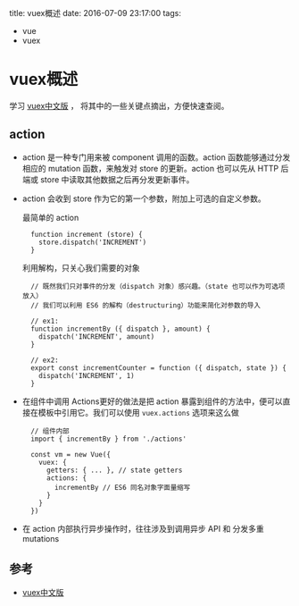 title: vuex概述
date: 2016-07-09 23:17:00
tags:
- vue
- vuex


# vuex概述

学习 [vuex中文版](http://vuex.vuejs.org/zh-cn/tutorial.html) ， 将其中的一些关键点摘出，方便快速查阅。

## action

* action 是一种专门用来被 component 调用的函数。action 函数能够通过分发相应的 mutation 函数，来触发对 store 的更新。action 也可以先从 HTTP 后端或 store 中读取其他数据之后再分发更新事件。

* action 会收到 store 作为它的第一个参数，附加上可选的自定义参数。

	最简单的 action
	
		function increment (store) {
		  store.dispatch('INCREMENT')
		}


	利用解构，只关心我们需要的对象
			
		// 既然我们只对事件的分发（dispatch 对象）感兴趣。（state 也可以作为可选项放入）
		// 我们可以利用 ES6 的解构（destructuring）功能来简化对参数的导入
		
		// ex1:
		function incrementBy ({ dispatch }, amount) {
		  dispatch('INCREMENT', amount)
		}

		// ex2:
		export const incrementCounter = function ({ dispatch, state }) {
		  dispatch('INCREMENT', 1)
		}	

* 在组件中调用 Actions更好的做法是把 action 暴露到组件的方法中，便可以直接在模板中引用它。我们可以使用 `vuex.actions` 选项来这么做

		// 组件内部
		import { incrementBy } from './actions'
		
		const vm = new Vue({
		  vuex: {
		    getters: { ... }, // state getters
		    actions: {
		      incrementBy // ES6 同名对象字面量缩写
		    }
		  }
		})


* 在 action 内部执行异步操作时，往往涉及到调用异步 API 和 分发多重 mutations


## 参考

* [vuex中文版](http://vuex.vuejs.org/zh-cn/tutorial.html)